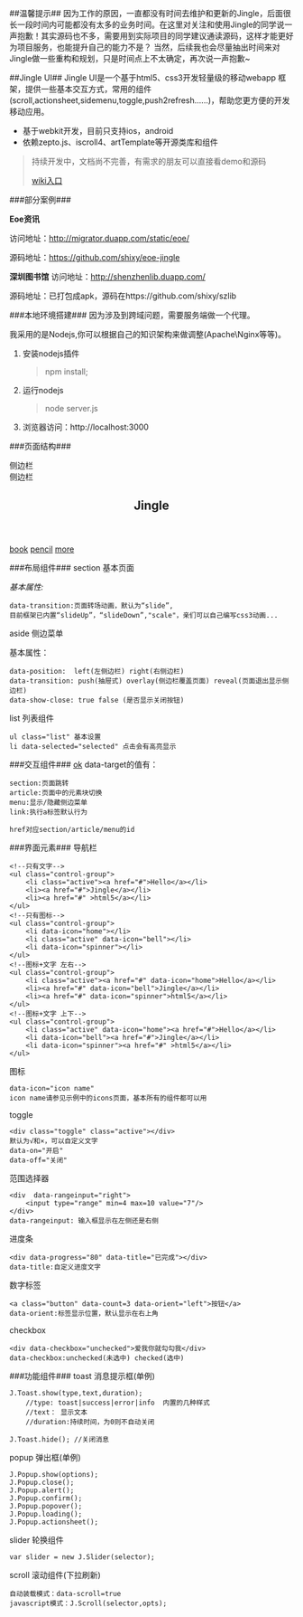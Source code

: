 ##温馨提示##
	因为工作的原因，一直都没有时间去维护和更新的Jingle，后面很长一段时间内可能都没有太多的业务时间。在这里对关注和使用Jingle的同学说一声抱歉！其实源码也不多，需要用到实际项目的同学建议通读源码，这样才能更好为项目服务，也能提升自己的能力不是？
	当然，后续我也会尽量抽出时间来对Jingle做一些重构和规划，只是时间点上不太确定，再次说一声抱歉~

##Jingle UI##
Jingle UI是一个基于html5、css3开发轻量级的移动webapp 框架，提供一些基本交互方式，常用的组件(scroll,actionsheet,sidemenu,toggle,push2refresh......)，帮助您更方便的开发移动应用。

- 基于webkit开发，目前只支持ios，android
- 依赖zepto.js、iscroll4、artTemplate等开源类库和组件

> 持续开发中，文档尚不完善，有需求的朋友可以直接看demo和源码
> 
> [wiki入口](https://github.com/shixy/Jingle/wiki/_pages "wiki")

###部分案例###

**Eoe资讯**

访问地址：http://migrator.duapp.com/static/eoe/

源码地址：https://github.com/shixy/eoe-jingle

**深圳图书馆**
访问地址：http://shenzhenlib.duapp.com/

源码地址：已打包成apk，源码在https://github.com/shixy/szlib

###本地环境搭建###
因为涉及到跨域问题，需要服务端做一个代理。

我采用的是Nodejs,你可以根据自己的知识架构来做调整(Apache\Nginx等等)。

1. 安装nodejs插件

	> npm install;

2. 运行nodejs

	> node server.js

3. 浏览器访问：http://localhost:3000

###页面结构###
	<div id="aside_container"><!---侧边栏容器--->
	    <aside id="index_aside" data-position="left" data-transition="reveal" data-show-close="true">
	        侧边栏
	    </aside>
	    <aside id="main_aside" data-position="left" data-transition="reveal" data-show-close="true">
	        侧边栏
	    </aside>
	</div>
	<div id="section_container"><!--页面容器--->
	    <section id="index_section" class="active">
	        <header>
	            <nav class="left">
	                <a data-target="menu" data-icon="menu" href="#index_aside"></a>
	            </nav>
	            <h1 class="title">Jingle</h1>
	            <nav class="right">
	                <a href="#about_section" class="button" data-target="section" data-icon="question"></a>
	            </nav>
	        </header>
	        <footer>
	            <a  href="#" data-target="article" data-icon="book" class="active">book</a>
	            <a  href="#" data-target="article" data-icon="pencil">pencil</a>
	            <a  href="#" data-icon="ellipsis">more</a>
	        </footer>
	        <article class="active">
	            <!---do it yourself --->
	        </article>
	    </section>
	</div>

###布局组件###
section 基本页面

*基本属性:*

	data-transition:页面转场动画，默认为“slide”,
	目前框架已内置“slideUp”，“slideDown”,"scale"，亲们可以自己编写css3动画...

aside 侧边菜单

基本属性：

	data-position:  left(左侧边栏) right(右侧边栏)
	data-transition: push(抽屉式) overlay(侧边栏覆盖页面) reveal(页面退出显示侧边栏)
	data-show-close: true false (是否显示关闭按钮)

list 列表组件

	ul class="list" 基本设置
	li data-selected="selected" 点击会有高亮显示

###交互组件###
	<a href="#" data-target="section">ok</a>
data-target的值有：

	section:页面跳转
	article:页面中的元素块切换
	menu:显示/隐藏侧边菜单
	link:执行a标签默认行为

	href对应section/article/menu的id

###界面元素###
导航栏

	<!--只有文字-->
	<ul class="control-group">
        <li class="active"><a href="#">Hello</a></li>
        <li><a href="#">Jingle</a></li>
        <li><a href="#" >html5</a></li>
    </ul>
	<!--只有图标-->
	<ul class="control-group">
        <li data-icon="home"></li>
        <li class="active" data-icon="bell"></li>
        <li data-icon="spinner"></li>
    </ul>
	<!--图标+文字 左右-->
	<ul class="control-group">
        <li class="active"><a href="#" data-icon="home">Hello</a></li>
        <li><a href="#" data-icon="bell">Jingle</a></li>
        <li><a href="#" data-icon="spinner">html5</a></li>
    </ul>
	<!--图标+文字 上下-->
	<ul class="control-group">
        <li class="active" data-icon="home"><a href="#">Hello</a></li>
        <li data-icon="bell"><a href="#">Jingle</a></li>
        <li data-icon="spinner"><a href="#" >html5</a></li>
    </ul>

图标

	data-icon="icon name"
	icon name请参见示例中的icons页面，基本所有的组件都可以用

toggle

	<div class="toggle" class="active"></div>
	默认为√和×，可以自定义文字
	data-on="开启"
	data-off="关闭"

范围选择器

	<div  data-rangeinput="right">
        <input type="range" min=4 max=10 value="7"/>
    </div>
	data-rangeinput: 输入框显示在左侧还是右侧

进度条

	<div data-progress="80" data-title="已完成"></div>
	data-title:自定义进度文字

数字标签

	<a class="button" data-count=3 data-orient="left">按钮</a>
	data-orient:标签显示位置，默认显示在右上角

checkbox

	<div data-checkbox="unchecked">爱我你就勾勾我</div>
	data-checkbox:unchecked(未选中) checked(选中)


###功能组件###
toast 消息提示框(单例)

	J.Toast.show(type,text,duration);
		//type: toast|success|error|info  内置的几种样式
		//text： 显示文本
		//duration:持续时间，为0则不自动关闭

	J.Toast.hide(); //关闭消息

popup 弹出框(单例)

	J.Popup.show(options);
	J.Popup.close();
	J.Popup.alert();
	J.Popup.confirm();
	J.Popup.popover();
	J.Popup.loading();
	J.Popup.actionsheet();

slider 轮换组件

	var slider = new J.Slider(selector);

scroll 滚动组件(下拉刷新)


 	自动装载模式：data-scroll=true
	javascript模式：J.Scroll(selector,opts);